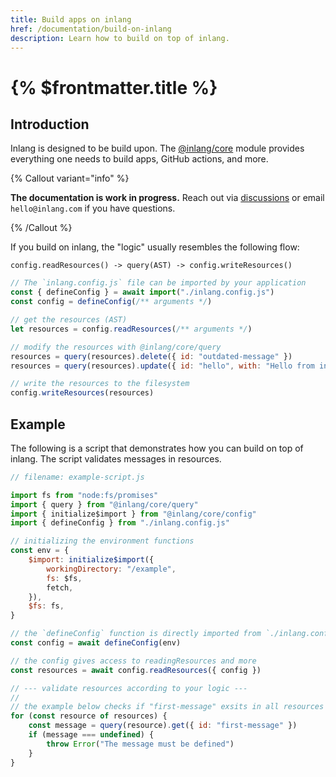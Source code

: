 ```yaml
---
title: Build apps on inlang
href: /documentation/build-on-inlang
description: Learn how to build on top of inlang.
---
```


# {% $frontmatter.title %}

## Introduction

Inlang is designed to be build upon. The [@inlang/core](https://github.com/inlang/inlang/tree/main/source-code/core) module provides everything one needs to build apps, GitHub actions, and more.

{% Callout variant="info" %}

**The documentation is work in progress.** Reach out via [discussions](https://github.com/inlang/inlang/discussions) or email `hello@inlang.com` if you have questions.

{% /Callout %}

If you build on inlang, the "logic" usually resembles the following flow:

```
config.readResources() -> query(AST) -> config.writeResources()
```

```js
// The `inlang.config.js` file can be imported by your application
const { defineConfig } = await import("./inlang.config.js")
const config = defineConfig(/** arguments */)

// get the resources (AST)
let resources = config.readResources(/** arguments */)

// modify the resources with @inlang/core/query
resources = query(resources).delete({ id: "outdated-message" })
resources = query(resources).update({ id: "hello", with: "Hello from inlang" })

// write the resources to the filesystem
config.writeResources(resources)
```

## Example

The following is a script that demonstrates how you can build on top of inlang. The script validates messages in resources.

```js
// filename: example-script.js

import fs from "node:fs/promises"
import { query } from "@inlang/core/query"
import { initialize$import } from "@inlang/core/config"
import { defineConfig } from "./inlang.config.js"

// initializing the environment functions
const env = {
	$import: initialize$import({
		workingDirectory: "/example",
		fs: $fs,
		fetch,
	}),
	$fs: fs,
}

// the `defineConfig` function is directly imported from `./inlang.config.js`
const config = await defineConfig(env)

// the config gives access to readingResources and more
const resources = await config.readResources({ config })

// --- validate resources according to your logic ---
//
// the example below checks if "first-message" exsits in all resources
for (const resource of resources) {
	const message = query(resource).get({ id: "first-message" })
	if (message === undefined) {
		throw Error("The message must be defined")
	}
}
```
